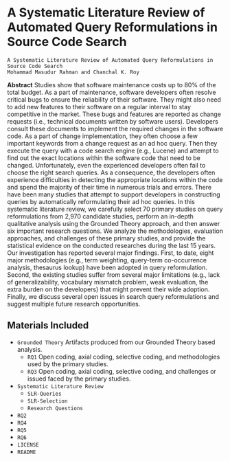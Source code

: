 # A Systematic Literature Review of Automated Query Reformulations in Source Code Search

```
A Systematic Literature Review of Automated Query Reformulations in Source Code Search
Mohammad Masudur Rahman and Chanchal K. Roy
```

**Abstract** Studies show that software maintenance costs up to 80% of the total budget. As a part of maintenance, software developers often resolve critical bugs to ensure the reliability of their software. They might also need to add new features to their software on a regular interval to stay competitive in the market. These bugs and features are reported as change requests (i.e., technical documents written by software users). Developers consult these documents to implement the required changes in the software code.
As a part of change implementation, they often choose a few important keywords from a change request as an ad hoc query. Then they execute the query with a code search engine (e.g., Lucene) and attempt to find out the exact locations within the software code that need to be changed. Unfortunately, even the experienced developers often fail to choose the right search queries. As a consequence, the developers often experience difficulties in detecting the appropriate locations within the code and spend the majority of their time in numerous trials and errors. There have been many studies that attempt to support developers in constructing queries by automatically reformulating their ad hoc queries. In this systematic literature review, we carefully select 70 primary studies on query reformulations from 2,970 candidate studies, perform an in-depth qualitative analysis using the Grounded Theory approach, and then answer six important research questions. We analyze the methodologies, evaluation approaches, and challenges of these primary studies, and provide the statistical evidence on the conducted researches during the last 15 years. Our investigation has reported several major findings. First, to date, eight major methodologies (e.g., term weighting, query-term co-occurrence analysis, thesaurus lookup) have been adopted in query reformulation. Second, the existing studies suffer from several major limitations (e.g., lack of generalizability, vocabulary mismatch problem, weak evaluation, the extra burden on the developers) that might prevent their wide adoption. Finally, we discuss several open issues in search query reformulations and suggest multiple future research opportunities.


Materials Included
----------------------------
- ``Grounded Theory`` Artifacts produced from our Grounded Theory based analysis. 
  - ``RQ1`` Open coding, axial coding, selective coding, and methodologies used by the primary studies.
  - ``RQ3`` Open coding, axial coding, selective coding, and challenges or issued faced by the primary studies.
- ``Systematic Literature Review``
  - ``SLR-Queries``
  - ``SLR-Selection``
  - ``Research Questions``
- ``RQ2``
- ``RQ4``
- ``RQ5``
- ``RQ6`` 
- ``LICENSE``
- ``README``
